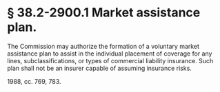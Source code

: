 # § 38.2-2900.1 Market assistance plan.

<p>The Commission may authorize the formation of a voluntary market assistance plan to assist in the individual placement of coverage for any lines, subclassifications, or types of commercial liability insurance. Such plan shall not be an insurer capable of assuming insurance risks.</p><p>1988, cc. 769, 783.</p>